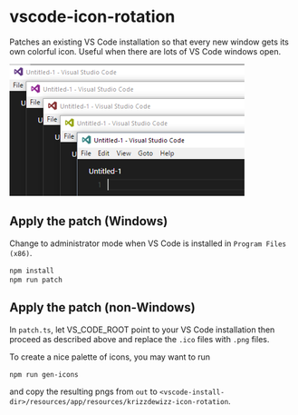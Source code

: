 # vscode-icon-rotation
Patches an existing VS Code installation so that every new window gets its own colorful icon. Useful when there are lots of VS Code windows open.

![Screenshot](media/screeny.png)

## Apply the patch (Windows)

Change to administrator mode when VS Code is installed in `Program Files (x86)`.

```
npm install
npm run patch
```

## Apply the patch (non-Windows)

In `patch.ts`, let VS_CODE_ROOT point to your VS Code installation then proceed as described above and replace the `.ico` files with `.png` files.

To create a nice palette of icons, you may want to run

```
npm run gen-icons
```

and copy the resulting pngs from `out` to `<vscode-install-dir>/resources/app/resources/krizzdewizz-icon-rotation`.
